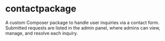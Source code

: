 # contactpackage
A custom Composer package to handle user inquiries via a contact form. Submitted requests are listed in the admin panel, where admins can view, manage, and resolve each inquiry.
